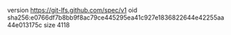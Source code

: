 version https://git-lfs.github.com/spec/v1
oid sha256:e0766df7b8bb9f8ac79ce445295ea41c927e1836822644e42255aa44e013175c
size 4118
